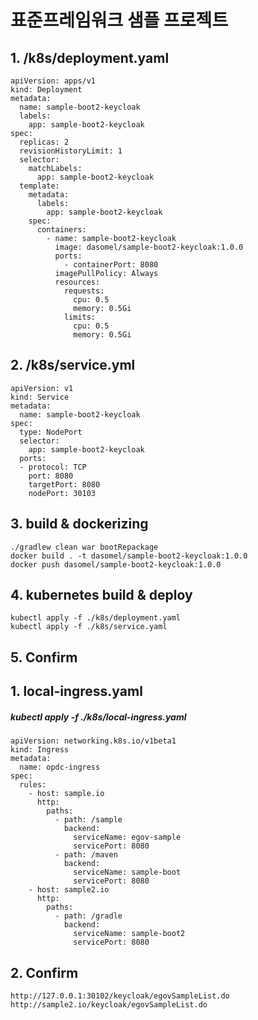 # 표준프레임워크 샘플 프로젝트
## 1. /k8s/deployment.yaml
    apiVersion: apps/v1
    kind: Deployment
    metadata:
      name: sample-boot2-keycloak
      labels:
        app: sample-boot2-keycloak
    spec:
      replicas: 2
      revisionHistoryLimit: 1
      selector:
        matchLabels:
          app: sample-boot2-keycloak
      template:
        metadata:
          labels:
            app: sample-boot2-keycloak
        spec:
          containers:
            - name: sample-boot2-keycloak
              image: dasomel/sample-boot2-keycloak:1.0.0
              ports:
                - containerPort: 8080
              imagePullPolicy: Always
              resources:
                requests:
                  cpu: 0.5
                  memory: 0.5Gi
                limits:
                  cpu: 0.5
                  memory: 0.5Gi
## 2. /k8s/service.yml
    apiVersion: v1
    kind: Service
    metadata:
      name: sample-boot2-keycloak
    spec:
      type: NodePort
      selector:
        app: sample-boot2-keycloak
      ports:
      - protocol: TCP
        port: 8080
        targetPort: 8080
        nodePort: 30103
## 3. build & dockerizing
    ./gradlew clean war bootRepackage
    docker build . -t dasomel/sample-boot2-keycloak:1.0.0
    docker push dasomel/sample-boot2-keycloak:1.0.0
## 4. kubernetes build & deploy
    kubectl apply -f ./k8s/deployment.yaml
    kubectl apply -f ./k8s/service.yaml
## 5. Confirm
    
    
## 1. local-ingress.yaml
##### kubectl apply -f ./k8s/local-ingress.yaml
    apiVersion: networking.k8s.io/v1beta1
    kind: Ingress
    metadata:
      name: opdc-ingress
    spec:
      rules:
        - host: sample.io
          http:
            paths:
              - path: /sample
                backend:
                  serviceName: egov-sample
                  servicePort: 8080
              - path: /maven
                backend:
                  serviceName: sample-boot
                  servicePort: 8080
        - host: sample2.io
          http:
            paths:
              - path: /gradle
                backend:
                  serviceName: sample-boot2
                  servicePort: 8080
## 2. Confirm
    http://127.0.0.1:30102/keycloak/egovSampleList.do
    http://sample2.io/keycloak/egovSampleList.do
    